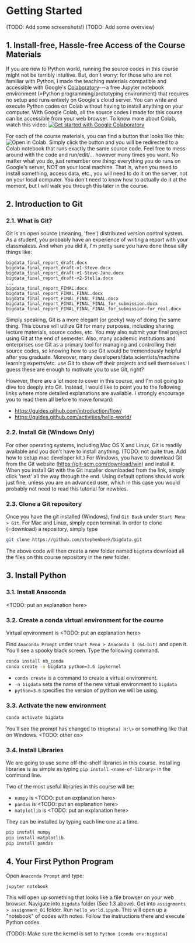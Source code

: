 # Getting Started
(TODO: Add some screenshots!)
(TODO: Add some overview)

## 1. Install-free, Hassle-free Access of the Course Materials
If you are new to Python world, running the source codes in this course might not be terribly intuitive. But, don't worry: for those who are not familiar with Python, I made the teaching materials compatible and accessible with Google's [Colaboratory](https://colab.research.google.com)---a free Jupyter notebook environment (=Python programming/prototyping environment) that requires no setup and runs entirely on Google's cloud server. You can write and execute Python codes on Colab without having to install anything on your computer. With Google Colab, all the source codes I made for this course can be accessible from your web browser. To know more about Colab, watch this video:
[![Get started with Google Colaboratory](http://img.youtube.com/vi/inN8seMm7UI/0.jpg)](http://www.youtube.com/watch?v=inN8seMm7UI)

For each of the course materials, you can find a button that looks like this: ![Open in Colab](https://colab.research.google.com/assets/colab-badge.svg "Open and Execute in Google Colaboratory"). Simply click the button and you will be redirected to a Colab notebook that runs exactly the same source code. Feel free to mess around with the code and run/edit/... however many times you want. No matter what you do, just remember one thing: everything you do runs on Google's server, NOT on your local machine. That is, when you need to install something, access data, etc., you will need to do it on the server, not on your local computer. You don't need to know how to actually do it at the moment, but I will walk you through this later in the course.


## 2. Introduction to Git
### 2.1. What is Git?
Git is an open source (meaning, 'free') distributed version control system.
As a student, you probably have an experience of writing a report with your classmatess.
And when you did it, I'm pretty sure you have done those silly things like:
```
bigdata_final_report_draft.docx
bigdata_final_report_draft-v1-Steve.docx
bigdata_final_report_draft-v1-Steve-Jane.docx
bigdata_final_report_draft-v2-Stella.docx
...
bigdata_final_report_FINAL.docx
bigdata_final_report_FINAL_FINAL.docx
bigdata_final_report_FINAL_FINAL_FINAL.docx
bigdata_final_report_FINAL_FINAL_FINAL_for_submission.docx
bigdata_final_report_FINAL_FINAL_FINAL_for_submission-for_real.docx
```
Simply speaking, Git is a more elegant (or geeky) way of doing the same thing.
This course will utilize Git for many purposes, including sharing lecture materials, source codes, etc.
You may also submit your final project using Git at the end of semester.
Also, many academic institutions and enterprises use Git as a primary tool for managing and controlling their source codes,
so knowing how to use Git would be tremendously helpful after you graduate.
Moreover, many developers/data scientists/machine learning experts/etc. use Git to show off their projects and sell themselves.
I guess these are enough to motivate you to use Git, right?

However, there are a lot more to cover in this course, and I'm not going to dive too deeply into Git. 
Instead, I would like to point you to the following links where more detailed explanations are available.
I strongly encourage you to read them all before to move forward:
- https://guides.github.com/introduction/flow/
- https://guides.github.com/activities/hello-world/

### 2.2. Install Git (Windows Only)
For other operating systems, including Mac OS X and Linux, Git is readily available and you don't have to install anything. (TODO: not quite true. Add how to setup mac developer kit.) For Windows, you have to download Git from the Git website (https://git-scm.com/download/win) and install it. When you install Git with the Git installer downloaded from the link, simply click 'next' all the way through the end. Using default options should work just fine, unless you are an advanced user, which in this case you would probably not need to read this tutorial for newbies.

### 2.3. Clone a Git repository
Once you have the git installed (Windows), find `Git Bash` under `Start Menu > Git`. For Mac and Linux, simply open terminal.
In order to clone (=download) a repository, simply type
```bash
git clone https://github.com/stephenbaek/bigdata.git
```
The above code will then create a new folder named `bigdata` download all the files on this course repository in the new folder.


## 3. Install Python

### 3.1. Install Anaconda
<TODO: put an explanation here>

### 3.2. Create a conda virtual environment for the course
Virtual environment is <TODO: put an explanation here>

Find `Anaconda Prompt` under `Start Menu > Anaconda 3 (64-bit)` and open it.
You'll see a spooky black screen. Type the following command.
```bash
conda install nb_conda
conda create -n bigdata python=3.6 ipykernel
```
- `conda create` is a command to create a virtual environment.
- `-n bigdata` sets the name of the new virtual environment to `bigdata`
- `python=3.6` specifies the version of python we will be using.

### 3.3. Activate the new environment
```bash
conda activate bigdata
```
You'll see the prompt has changed to `(bigdata) H:\>` or something like that on Windows. <TODO: other os>

### 3.4. Install Libraries
We are going to use some off-the-shelf libraries in this course.
Installing libraries is as simple as typing `pip install <name-of-library>` in the command line.

Two of the most useful libraries in this course will be:
- `numpy` is <TODO: put an explanation here>
- `pandas` is <TODO: put an explanation here>
- `matplotlib` is <TODO: put an explanation here>

They can be installed by typing each line one at a time.
```bash
pip install numpy
pip install matplotlib
pip install pandas
```

## 4. Your First Python Program

Open `Anaconda Prompt` and type:
```bash
jupyter notebook
```
This will open up something that looks like a file browser on your web browser. Navigate into `bigdata` folder (See 1.3 above).
Get into `assignments > assignment_01` folder. Run `hello_world.ipynb`. This will open up a "notebook" of codes with notes.
Follow the instructions there and execute Python codes.

(TODO): Make sure the kernel is set to `Python [conda env:bigdata]`

